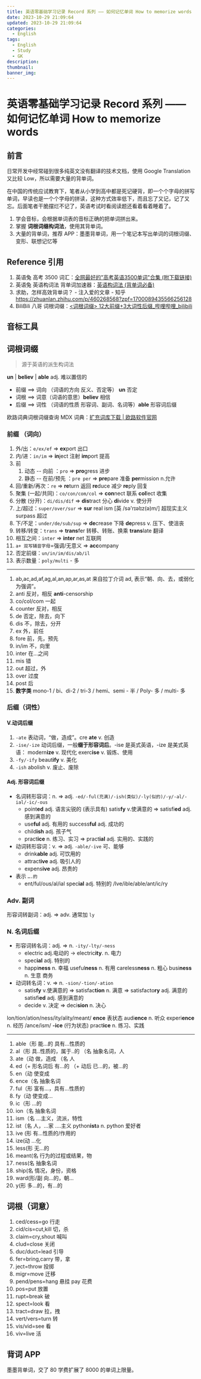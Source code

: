 ```yaml
---
title: 英语零基础学习记录 Record 系列 —— 如何记忆单词 How to memorize words
date: 2023-10-29 21:09:64
updated: 2023-10-29 21:09:64
categories:
  - English
tags:
  - English
  - Study
  - GK
description: 
thumbnail: 
banner_img:
---
```


# 英语零基础学习记录 Record 系列 —— 如何记忆单词 How to memorize words

## 前言

日常开发中经常碰到很多纯英文没有翻译的技术文档，使用 Google Translation 又比较 Low，所以需要大量的背单词。

在中国的传统应试教育下，笔者从小学到高中都是死记硬背，即一个个字母的拼写单词，早读也是一个个字母的拼读，这种方式效率低下，而且忘了又记，记了又忘。后面笔者干脆摆烂不记了，英语考试时看阅读题还看着看着睡着了。

1. 学会音标，会根据单词表的音标正确的把单词拼出来。
2. 掌握 **词根词缀构词法**，使用其背单词。
3. 大量的背单词，推荐 APP：墨墨背单词，用一个笔记本写出单词的词根词缀、变形、联想记忆等

## Reference 引用

1. 英语兔 高考 3500 词汇：[全网最好的"高考英语3500单词"合集 (附下载链接)](https://www.bilibili.com/video/BV1qz4y1871a/?spm_id_from=333.337.search-card.all.click&vd_source=8b588c19ea4cd636da362bae86b1564a)
2. 英语兔 英语构词法 背单词加速器：[英语构词法 (背单词必备)](https://www.bilibili.com/video/BV1r5411w7TY/?)
3. 求助，怎样高效背单词？ - 注入爱的文章 - 知乎 <https://zhuanlan.zhihu.com/p/460268568?zpf=1700089435566256128>
4. BiliBili 八哥 词根词缀：[<词根词缀> 12大前缀+3大词性后缀\_哔哩哔哩\_bilibili](https://www.bilibili.com/video/BV1Hi4y1Q7XN/?)

## 音标工具

## 词根词缀

> 源于英语的派生构词法

**un** | **believ** | **able** adj. 难以置信的

- 前缀 ==> 词向 （词语的方向 反义、否定等） **un** 否定
- 词根 ==> 词意（词语的意思）**believ** 相信
- 后缀 ==> 词性 （词语的性质 形容词、副词、名词等）**able** 形容词后缀

欧路词典词根词缀查询 MDX 词典：[扩充词库下载 | 欧路软件官网](https://www.eudic.net/v4/en/home/dictionaryresource)

### 前缀 （词向）

1. 外/出：`e/ex/ef` => **ex**port 出口
2. 内/进：`in/im` => **in**ject 注射 **im**port 提高
3. 前
	1. 动态 -- 向前 ：`pro` => **pro**gress 进步
	2. 静态 -- 在前/预先 ：`pre per` => **pre**pare 准备 **per**mission n.允许
4. 回/重新/再次：`re` => **re**turn 返回 **re**duce 减少 **re**ply 回复
5. 聚集 (一起/共同)：`co/con/com/col` => **con**nect 联系 **col**lect 收集 
6. 分散 (分开)：`di/dis/dif` => **dis**tract 分心 **di**vide v. 使分开
7. 上/超过：`super/over/sur` => **sur** real ism [英 /sə'rɪəlɪz(ə)m/] 超现实主义 surpass 超过
8. 下/不足：`under/de/sub/sup` => **de**crease 下降 **de**press v. 压下、使沮丧
9. 转移/转变：`trans` => **trans**fer 转移、转账、换乘 **trans**late 翻译
10. 相互之间：`inter` => **inter** net 互联网
11. `a+ 双写辅音字母`=强调/无意义 => **acc**ompany
12. 否定前缀：`un/in/im/dis/ab/il`
13. 表示数量：`poly/multi` - 多

---

1. ab,ac,ad,af,ag,al,an,ap,ar,as,at 来自拉丁介词 ad, 表示“朝、向、去，或弱化为强调”。
2. anti 反对，相反 **anti**-censorship 
3. co/col/com 一起 
4. counter 反对，相反  
5. de 否定，除去，向下 
6. dis 不，除去，分开  
7. ex 外，前任 
8. fore 前，先，预先  
9. in/im 不，向里 
10. inter 在…之间  
11. mis 错 
12. out 超过，外  
13. over 过度
14. post 后  
15. **数字类** mono-1 / bi、di-2 / tri-3 / hemi、semi - 半 / Poly- 多 / multi- 多  

### 后缀（词性）

#### V.动词后缀

1. `-ate` 表动词，“做，造成”。cre **ate** v. 创造
2. `-ise/-ize` 动词后缀，一般**缀于形容词后**。-ise 是英式英语，-ize 是美式英语： modern**ize** v. 现代化 exerc**ise** v. 锻炼、使用
3. `-fy/-ify` beaut**ify** v. 美化 
4. `-ish` abolish v. 废止、废除

#### Adj. 形容词后缀

- 名词转形容词：n. => adj. `-ed/-ful(充满)/-ish(类似)/-ly(似的)/-y/-al/-ial/-ic/-ous`
	- point**ed** adj. 语言尖锐的 (表示具有) satis**fy** v.使满意的 => satisfi**ed** adj. 感到满意的
	- use**ful** adj. 有用的 success**ful** adj. 成功的
	- child**ish** adj. 孩子气
	- pract**ice** n. 练习、实习 => pract**ial** adj. 实用的、实践的
- 动词转形容词：v. => adj. `-able/-ive` 可、能够
	- drink**able** adj. 可饮用的
	- attract**ive** adj. 吸引人的
	- expens**ive** adj. 昂贵的
- 表示 `….的`  
	- ent/ful/ous/al/ial spec**ial** adj. 特别的 /lve/ible/able/ant/ic/ry

### Adv. 副词

形容词转副词：adj. => adv. 通常加 `ly` 

### N. 名词后缀

- 形容词转名词：adj. => n. `-ity/-lty/-ness`
	- electric adj.电动的 -> electric**ity**. n. 电力
	- spec**ial** adj. 特别的
	- happi**ness** n. 幸福 useful**ness** n. 有用 careless**ness** n. 粗心 busi**ness** n. 生意 商务
- 动词转名词：v. => n. `-sion/-tion/-ation`
	- satis**fy** v.使满意的 => satisfac**tion** n. 满意 => satisfacto**ry** adj. 满意的 satisfi**ed** adj. 感到满意的
	- decide v. 决定 => deci**sion** n. 决心

lon/tion/ation/ness/ity/ality/meant/ **ence** 表状态 audi**ence** n. 听众 experi**ence** n. 经历 /ance/ism/ **-ice** (行为状态) pract**ice** n. 练习、实践

---

1. able（形 能…的 具有…性质的 
2. al（形 具..性质的，属于..的 （名 抽象名词，人 
3. ate（动 做，造成 （名 人 
4. ed（+ 形名词后 有…的 （+ 动后 已…的，被…的 
5. en（动 使变成 
6. ence（名 抽象名词 
7. ful（形 富有…，具有…性质的 
8. fy（动 使变成… 
9. ic（形 …的 
10. ion（名 抽象名词 
11. ism（名 …主义，流派，特性 
12. ist（名 人，…家 ….主义 python**ist**a n. python 爱好者
13. ive (形 有…性质的/作用的 
14. ize(动 …化 
15. less(形 无…的 
16. meant(名 行为的过程或结果，物 
17. ness(名 抽象名词 
18. ship(名 情况，身份，资格 
19. ward(形/副 向…的，朝… 
20. y(形 多…的，有…的

## 词根（词意）

1. ced/cess=go 行走 
2. cid/cis=cut,kill 切，杀 
3. claim=cry,shout 喊叫 
4. clud=close 关闭 
5. duc/duct=lead 引导 
6. fer=bring,carry 带，拿 
7. ject=throw 投掷 
8. migr=move 迁移 
9. pend/pens=hang 悬挂 pay 花费 
10. pos=put 放置 
11. rupt=break 破 
12. spect=look 看 
13. tract=draw 拉，拽
14. vert/vers=turn 转 
15. vis/vid=see 看 
16. viv=live 活

## 背词 APP

墨墨背单词，交了 80 学费扩展了 8000 的单词上限量。
